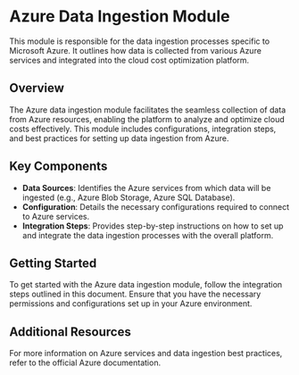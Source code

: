 # Azure Data Ingestion Module

This module is responsible for the data ingestion processes specific to Microsoft Azure. It outlines how data is collected from various Azure services and integrated into the cloud cost optimization platform.

## Overview

The Azure data ingestion module facilitates the seamless collection of data from Azure resources, enabling the platform to analyze and optimize cloud costs effectively. This module includes configurations, integration steps, and best practices for setting up data ingestion from Azure.

## Key Components

- **Data Sources**: Identifies the Azure services from which data will be ingested (e.g., Azure Blob Storage, Azure SQL Database).
- **Configuration**: Details the necessary configurations required to connect to Azure services.
- **Integration Steps**: Provides step-by-step instructions on how to set up and integrate the data ingestion processes with the overall platform.

## Getting Started

To get started with the Azure data ingestion module, follow the integration steps outlined in this document. Ensure that you have the necessary permissions and configurations set up in your Azure environment.

## Additional Resources

For more information on Azure services and data ingestion best practices, refer to the official Azure documentation.